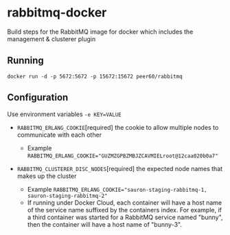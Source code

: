 # rabbitmq-docker

Build steps for the RabbitMQ image for docker which includes the management & clusterer plugin

## Running

```
docker run -d -p 5672:5672 -p 15672:15672 peer60/rabbitmq
```

## Configuration

Use environment variables `-e KEY=VALUE`

- `RABBITMQ_ERLANG_COOKIE`[required] the cookie to allow multiple nodes to
  communicate with each other
  - Example `RABBITMQ_ERLANG_COOKIE="GUZMZGPBZMBJZCAVMIELroot@12caa020b0a7"`

- `RABBITMQ_CLUSTERER_DISC_NODES`[required] the expected node names that makes
  up the cluster
  - Example `RABBITMQ_ERLANG_COOKIE="sauron-staging-rabbitmq-1,
    sauron-staging-rabbitmq-2"`
  - If running under Docker Cloud, each container will have a host name of the
    service name suffixed by the containers index. For example, if a third
    container was started for a RabbitMQ service named "bunny", then the
    container will have a host name of "bunny-3".
